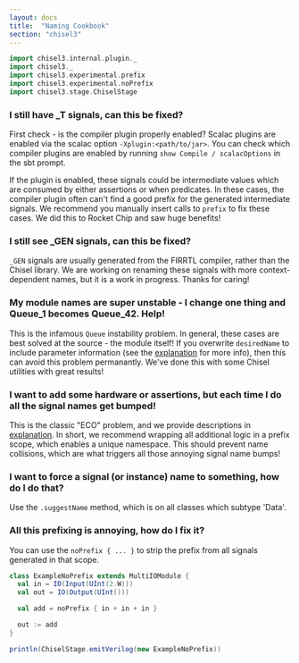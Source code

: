 ```yaml
---
layout: docs
title:  "Naming Cookbook"
section: "chisel3"
---
```


```scala mdoc:invisible
import chisel3.internal.plugin._
import chisel3._
import chisel3.experimental.prefix
import chisel3.experimental.noPrefix
import chisel3.stage.ChiselStage
```

### I still have _T signals, can this be fixed?

First check - is the compiler plugin properly enabled? Scalac plugins are enabled via the scalac option
`-Xplugin:<path/to/jar>`. You can check which compiler plugins are enabled by running `show Compile / scalacOptions` in
the sbt prompt.

If the plugin is enabled, these signals could be intermediate values which are consumed by either assertions or when
predicates. In these cases, the compiler plugin often can't find a good prefix for the generated intermediate signals.
We recommend you manually insert calls to `prefix` to fix these cases. We did this to Rocket Chip and saw huge benefits!

### I still see _GEN signals, can this be fixed?

`_GEN` signals are usually generated from the FIRRTL compiler, rather than the Chisel library. We are working on
renaming these signals with more context-dependent names, but it is a work in progress. Thanks for caring!

### My module names are super unstable - I change one thing and Queue_1 becomes Queue_42. Help!

This is the infamous `Queue` instability problem. In general, these cases are best solved at the source - the module
itself! If you overwrite `desiredName` to include parameter information (see the
[explanation](../explanations/naming.md#set-a-module-name) for more info), then this can avoid this problem permanantly.
We've done this with some Chisel utilities with great results!

### I want to add some hardware or assertions, but each time I do all the signal names get bumped!

This is the classic "ECO" problem, and we provide descriptions in [explanation](../explanations/naming.md). In short,
we recommend wrapping all additional logic in a prefix scope, which enables a unique namespace. This should prevent
name collisions, which are what triggers all those annoying signal name bumps!

### I want to force a signal (or instance) name to something, how do I do that?

Use the `.suggestName` method, which is on all classes which subtype 'Data'.

### All this prefixing is annoying, how do I fix it?

You can use the `noPrefix { ... }` to strip the prefix from all signals generated in that scope.

```scala mdoc
class ExampleNoPrefix extends MultiIOModule {
  val in = IO(Input(UInt(2.W)))
  val out = IO(Output(UInt()))

  val add = noPrefix { in + in + in }

  out := add
}

println(ChiselStage.emitVerilog(new ExampleNoPrefix))
```

